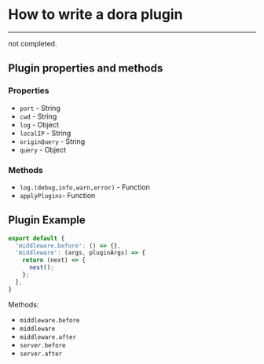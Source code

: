 
# How to write a dora plugin

---

not completed.


## Plugin properties and methods

### Properties

- `port` - String
- `cwd` - String
- `log` - Object
- `localIP` - String
- `originQuery` - String
- `query` - Object

### Methods

- `log.(debug,info,warn,error)` - Function
- `applyPlugins`- Function

## Plugin Example

```javascript
export default {
  'middleware.before': () => {},
  'middleware': (args, pluginArgs) => {
    return (next) => {
      next();
    };
  },
}
```

Methods:

- `middleware.before`
- `middleware`
- `middleware.after`
- `server.before`
- `server.after`

